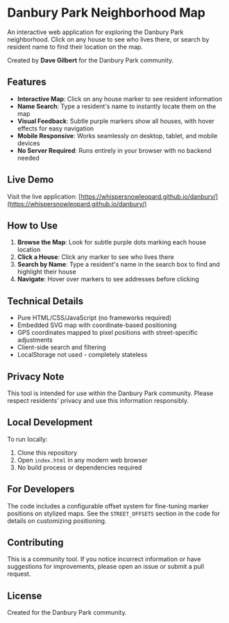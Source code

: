 # Danbury Park Neighborhood Map

An interactive web application for exploring the Danbury Park neighborhood. Click on any house to see who lives there, or search by resident name to find their location on the map.

Created by **Dave Gilbert** for the Danbury Park community.

## Features

- **Interactive Map**: Click on any house marker to see resident information
- **Name Search**: Type a resident's name to instantly locate them on the map
- **Visual Feedback**: Subtle purple markers show all houses, with hover effects for easy navigation
- **Mobile Responsive**: Works seamlessly on desktop, tablet, and mobile devices
- **No Server Required**: Runs entirely in your browser with no backend needed

## Live Demo

Visit the live application: [https://whispersnowleopard.github.io/danbury/](https://whispersnowleopard.github.io/danbury/)

## How to Use

1. **Browse the Map**: Look for subtle purple dots marking each house location
2. **Click a House**: Click any marker to see who lives there
3. **Search by Name**: Type a resident's name in the search box to find and highlight their house
4. **Navigate**: Hover over markers to see addresses before clicking

## Technical Details

- Pure HTML/CSS/JavaScript (no frameworks required)
- Embedded SVG map with coordinate-based positioning
- GPS coordinates mapped to pixel positions with street-specific adjustments
- Client-side search and filtering
- LocalStorage not used - completely stateless

## Privacy Note

This tool is intended for use within the Danbury Park community. Please respect residents' privacy and use this information responsibly.

## Local Development

To run locally:
1. Clone this repository
2. Open `index.html` in any modern web browser
3. No build process or dependencies required

## For Developers

The code includes a configurable offset system for fine-tuning marker positions on stylized maps. See the `STREET_OFFSETS` section in the code for details on customizing positioning.

## Contributing

This is a community tool. If you notice incorrect information or have suggestions for improvements, please open an issue or submit a pull request.

## License

Created for the Danbury Park community.
